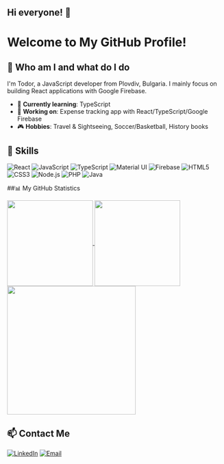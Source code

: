 ## Hi everyone! 👋

# Welcome to My GitHub Profile!


## 👋 Who am I and what do I do

I'm Todor, a JavaScript developer from Plovdiv, Bulgaria. I mainly focus on building React applications with Google Firebase.

- 🌱 **Currently learning**: TypeScript
- 💼 **Working on**: Expense tracking app with React/TypeScript/Google Firebase
- 🎮 **Hobbies**: Travel & Sightseeing, Soccer/Basketball, History books

## 🚀 Skills

![React](https://img.shields.io/badge/React-61DAFB?style=for-the-badge&logo=react&logoColor=black)
![JavaScript](https://img.shields.io/badge/JavaScript-FF8C00?style=for-the-badge&logo=javascript&logoColor=white)
![TypeScript](https://img.shields.io/badge/TypeScript-3178C6?style=for-the-badge&logo=typescript&logoColor=white)
![Material UI](https://img.shields.io/badge/Material--UI-0081CB?style=for-the-badge&logo=mui&logoColor=white)
![Firebase](https://img.shields.io/badge/Firebase-FFCA28?style=for-the-badge&logo=firebase&logoColor=black)
![HTML5](https://img.shields.io/badge/HTML5-E34F26?style=for-the-badge&logo=html5&logoColor=white)
![CSS3](https://img.shields.io/badge/CSS3-1572B6?style=for-the-badge&logo=css3&logoColor=white)
![Node.js](https://img.shields.io/badge/Node.js-339933?style=for-the-badge&logo=node.js&logoColor=white)
![PHP](https://img.shields.io/badge/PHP-777BB4?style=for-the-badge&logo=php&logoColor=white)
![Java](https://img.shields.io/badge/Java-007396?style=for-the-badge&logo=java&logoColor=white)

##📊 My GitHub Statistics

<a href="https://github.com/todor-savov/github-readme-stats">
  <img height=200 align="center" src="https://github-readme-streak-stats.herokuapp.com/?user=todor-savov&theme=radical" />
</a>
<a href="https://github.com/todor-savov/github-readme-stats">
  <img height=200 align="center" src="https://github-readme-stats.vercel.app/api/top-langs/?username=todor-savov&layout=donut&theme=radical" />
</a>
<a href="https://github.com/todor-savov/github-readme-stats">
  <img height=300 align="center" src="https://github-readme-activity-graph.vercel.app/graph?username=todor-savov&theme=react-dark&custom_title=My%20GitHub%20Contributions%20During%20Last%20Month&color=FF69B4" />
</a>

## 📫 Contact Me

[![LinkedIn](https://img.shields.io/badge/-LinkedIn-000?&logo=LinkedIn)](https://www.linkedin.com/in/todor-savov-4a14253b)
[![Email](https://img.shields.io/badge/-Email-000?&logo=Gmail)](mailto:todor.savov@abv.bg)

 
